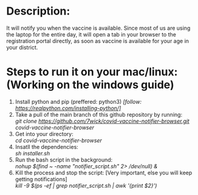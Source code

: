 # Description:

It will notify you when the vaccine is available. Since most of us are using the laptop for the entire day, it will open a tab in your browser to the registration portal directly, as soon as vaccine is available for your age in your district.


# Steps to run it on your mac/linux: (Working on the windows guide)
1. Install python and pip (preffered: python3) *[follow: https://realpython.com/installing-python/]*
2. Take a pull of the main branch of this github repository by running:\
   *git clone https://github.com/7wick/covid-vaccine-notifier-browser.git covid-vaccine-notifier-browser*
3. Get into your directory:\
   *cd covid-vaccine-notifier-browser*
4. Insatll the dependencies:\
   *sh installer.sh*
5. Run the bash script in the background:\
   *nohup $(find ~ -name "notifier_script.sh" 2> /dev/null) &*
6. Kill the process and stop the script: [Very important, else you will keep getting notifications]\
   *kill -9 $(ps -ef | grep notifier_script.sh | awk '{print $2}')*

